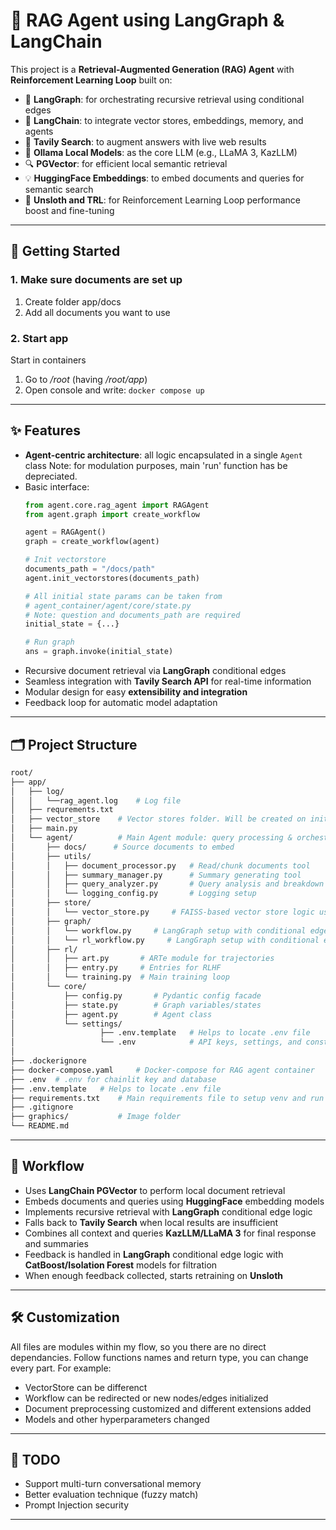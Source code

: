 <!--
from nltk.corpus.reader import documentsfrom agent_container.agent.core.rag_agent import RAGAgentfrom agent_container.agent.graph.workflow import create_workflow
-->

# 🧠 RAG Agent using LangGraph & LangChain

This project is a **Retrieval-Augmented Generation (RAG) Agent** with **Reinforcement Learning Loop** built on:

- 🔁 **LangGraph**: for orchestrating recursive retrieval using conditional edges  
- 🦜 **LangChain**: to integrate vector stores, embeddings, memory, and agents  
- 🧭 **Tavily Search**: to augment answers with live web results  
- 🤖 **Ollama Local Models**: as the core LLM (e.g., LLaMA 3, KazLLM)  
- 🔍 **PGVector**: for efficient local semantic retrieval  
- 💡 **HuggingFace Embeddings**: to embed documents and queries for semantic search
- 🦥 **Unsloth and TRL**: for Reinforcement Learning Loop performance boost and fine-tuning

---

## 🚀 Getting Started
### 1. Make sure documents are set up
1. Create folder app/docs
2. Add all documents you want to use

### 2. Start app
Start in containers
   1. Go to _/root_ (having _/root/app_)
   2. Open console and write: ```docker compose up```

---

## ✨ Features

- **Agent-centric architecture**: all logic encapsulated in a single `Agent` class
Note: for modulation purposes, main 'run' function has be depreciated.
- Basic interface:  
    ```python
    from agent.core.rag_agent import RAGAgent
    from agent.graph import create_workflow

    agent = RAGAgent()
    graph = create_workflow(agent)
    
    # Init vectorstore
    documents_path = "/docs/path"
    agent.init_vectorstores(documents_path)
    
    # All initial state params can be taken from 
    # agent_container/agent/core/state.py
    # Note: question and documents_path are required
    initial_state = {...}
  
    # Run graph
    ans = graph.invoke(initial_state)
    ```
- Recursive document retrieval via **LangGraph** conditional edges
- Seamless integration with **Tavily Search API** for real-time information
- Modular design for easy **extensibility and integration**
- Feedback loop for automatic model adaptation
---

## 🗂️ Project Structure
```graphql
root/
├── app/
│   ├── log/
│   │   └──rag_agent.log    # Log file
│   ├── requrements.txt
│   ├── vector_store    # Vector stores folder. Will be created on initialization
│   ├── main.py
│   └── agent/          # Main Agent module: query processing & orchestration
│       ├── docs/      # Source documents to embed
│       ├── utils/
│       │   ├── document_processor.py   # Read/chunk documents tool
│       │   ├── summary_manager.py      # Summary generating tool
│       │   ├── query_analyzer.py       # Query analysis and breakdown tool
│       │   └── logging_config.py       # Logging setup
│       ├── store/
│       │   └── vector_store.py     # FAISS-based vector store logic using LangChain
│       ├── graph/
│       │   └── workflow.py     # LangGraph setup with conditional edges for response
│       │   └── rl_workflow.py     # LangGraph setup with conditional edges for RLHF
│       ├── rl/
│       │   ├── art.py       # ARTe module for trajectories
│       │   ├── entry.py     # Entries for RLHF
│       │   └── training.py  # Main training loop
│       └── core/
│           ├── config.py       # Pydantic config facade
│           ├── state.py        # Graph variables/states
│           ├── agent.py        # Agent class
│           └── settings/
│                   ├── .env.template   # Helps to locate .env file
│                   └── .env            # API keys, settings, and constants
│
├── .dockerignore
├── docker-compose.yaml     # Docker-compose for RAG agent container
├── .env  # .env for chainlit key and database
├── .env.template   # Helps to locate .env file
├── requirements.txt    # Main requirements file to setup venv and run code locally
├── .gitignore
├── graphics/           # Image folder
└── README.md
```

---

## 🧠 Workflow

- Uses **LangChain PGVector** to perform local document retrieval
- Embeds documents and queries using **HuggingFace** embedding models
- Implements recursive retrieval with **LangGraph** conditional edge logic
- Falls back to **Tavily Search** when local results are insufficient
- Combines all context and queries **KazLLM/LLaMA 3** for final response and summaries
- Feedback is handled in **LangGraph** conditional edge logic with **CatBoost/Isolation Forest** models for filtration
- When enough feedback collected, starts retraining on **Unsloth**

---

## 🛠️ Customization
All files are modules within my flow, so you there are no direct dependancies.
Follow functions names and return type, you can change every part.
For example:
- VectorStore can be differenct
- Workflow can be redirected or new nodes/edges initialized
- Document preprocessing customized and different extensions added
- Models and other hyperparameters changed

---

## 📌 TODO
- Support multi-turn conversational memory
- Better evaluation technique (fuzzy match)
- Prompt Injection security

---
